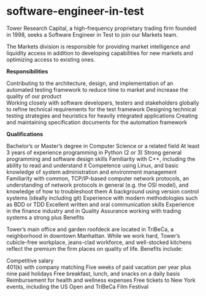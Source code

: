 # software-engineer-in-test
Tower Research Capital, a high-frequency proprietary trading firm founded in 1998, seeks a Software Engineer in Test to join our Markets team. 

The Markets division is responsible for providing market intelligence and liquidity access in addition to developing capabilities for new markets and optimizing access to existing ones.

<b>Responsibilities</b>

Contributing to the architecture, design, and implementation of an automated testing framework to reduce time to market and increase the quality of our product <br>
Working closely with software developers, testers and stakeholders globally to refine technical requirements for the test framework
Designing technical testing strategies and heuristics for heavily integrated applications
Creating and maintaining specification documents for the automation framework

<b>Qualifications</b>

Bachelor’s or Master’s degree in Computer Science or a related field
At least 3 years of experience programming in Python (2 or 3)
Strong general programming and software design skills
Familiarity with C++, including the ability to read and understand it
Competence using Linux, and basic knowledge of system administration and environment management
Familiarity with common, TCP/IP-based computer network protocols, an understanding of network protocols in general (e.g. the OSI model), and knowledge of how to troubleshoot them
A background using version control systems (ideally including git)
Experience with modern methodologies such as BDD or TDD
Excellent written and oral communication skills
Experience in the finance industry and in Quality Assurance working with trading systems a strong plus
Benefits

Tower’s main office and garden roofdeck are located in TriBeCa, a neighborhood in downtown Manhattan. While we work hard, Tower’s cubicle-free workplace, jeans-clad workforce, and well-stocked kitchens reflect the premium the firm places on quality of life. Benefits include:

Competitive salary <br>
401(k) with company matching
Five weeks of paid vacation per year plus nine paid holidays
Free breakfast, lunch, and snacks on a daily basis
Reimbursement for health and wellness expenses
Free tickets to New York events, including the US Open and TriBeCa Film Festival
